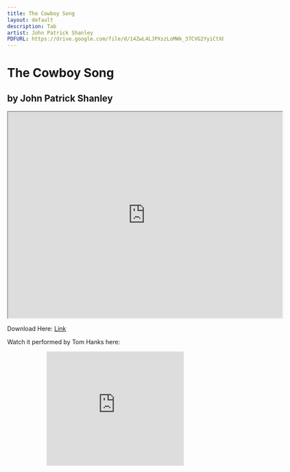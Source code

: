 ```yaml
---
title: The Cowboy Song
layout: default
description: Tab
artist: John Patrick Shanley
PDFURL: https://drive.google.com/file/d/14ZwL4LJPXszLoMWk_37CVG2YyiCtXPJw/view?usp=sharing
---
```


# The Cowboy Song
## by John Patrick Shanley

<iframe src="https://drive.google.com/file/d/14ZwL4LJPXszLoMWk_37CVG2YyiCtXPJw/preview" width="640" height="480"></iframe>

Download Here: [Link](https://drive.google.com/file/d/14ZwL4LJPXszLoMWk_37CVG2YyiCtXPJw/view?usp=sharing)

Watch it performed by Tom Hanks here:
<div class="separator" style="clear: both; text-align: center;">
<iframe allowfullscreen="" class="YOUTUBE-iframe-video" data-thumbnail-src="https://i.ytimg.com/vi/0N8waaQta2s/0.jpg" frameborder="0" height="266" src="https://www.youtube.com/embed/0N8waaQta2s?feature=player_embedded" width="320"></iframe></div>